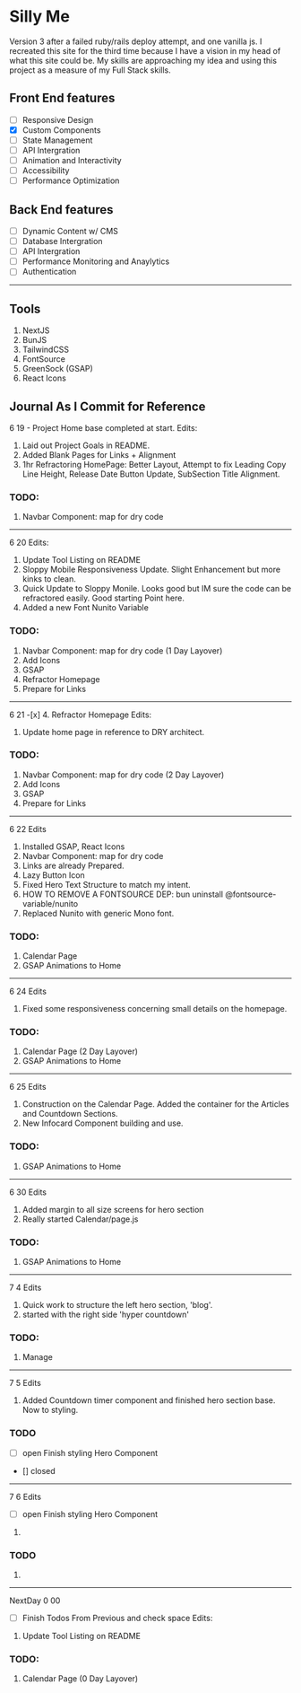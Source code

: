 # Silly Me

Version 3 after a failed ruby/rails deploy attempt, and one vanilla js.
I recreated this site for the third time because I have a vision in my head of what this site could be. My skills are approaching my idea and using this project as a measure of my Full Stack skills.

## Front End features

- [ ] Responsive Design
- [x] Custom Components
- [ ] State Management
- [ ] API Intergration
- [ ] Animation and Interactivity
- [ ] Accessibility
- [ ] Performance Optimization

## Back End features

- [ ] Dynamic Content w/ CMS
- [ ] Database Intergration
- [ ] API Intergration
- [ ] Performance Monitoring and Anaylytics
- [ ] Authentication

---

## Tools

1. NextJS
2. BunJS
3. TailwindCSS
4. FontSource
5. GreenSock (GSAP)
6. React Icons

## Journal As I Commit for Reference

6 19 - Project Home base completed at start.
Edits:

1. Laid out Project Goals in README.
2. Added Blank Pages for Links + Alignment
3. 1hr Refractoring HomePage: Better Layout, Attempt to fix Leading Copy Line Height, Release Date Button Update, SubSection Title Alignment.

### TODO:

1. Navbar Component: map for dry code

---

6 20
Edits:

1. Update Tool Listing on README
2. Sloppy Mobile Responsiveness Update. Slight Enhancement but more kinks to clean.
3. Quick Update to Sloppy Monile. Looks good but IM sure the code can be refractored easily. Good starting Point here.
4. Added a new Font Nunito Variable

### TODO:

1. Navbar Component: map for dry code (1 Day Layover)
2. Add Icons
3. GSAP
4. Refractor Homepage
5. Prepare for Links

---

6 21 -[x] 4. Refractor Homepage
Edits:

1. Update home page in reference to DRY architect.

### TODO:

1. Navbar Component: map for dry code (2 Day Layover)
2. Add Icons
3. GSAP
4. Prepare for Links

---

6 22
Edits

1. Installed GSAP, React Icons
2. Navbar Component: map for dry code
3. Links are already Prepared.
4. Lazy Button Icon
5. Fixed Hero Text Structure to match my intent.
6. HOW TO REMOVE A FONTSOURCE DEP: bun uninstall @fontsource-variable/nunito
7. Replaced Nunito with generic Mono font.

### TODO:

1. Calendar Page
2. GSAP Animations to Home

---

6 24
Edits

1. Fixed some responsiveness concerning small details on the homepage.

### TODO:

1. Calendar Page (2 Day Layover)
2. GSAP Animations to Home

---

6 25
Edits

1. Construction on the Calendar Page. Added the container for the Articles and Countdown Sections.
2. New Infocard Component building and use.

### TODO:

1. GSAP Animations to Home

---

6 30
Edits

1. Added margin to all size screens for hero section
2. Really started Calendar/page.js

### TODO:

1. GSAP Animations to Home

---

7 4
Edits

1. Quick work to structure the left hero section, 'blog'.
2. started with the right side 'hyper countdown'

### TODO:

1. Manage

---

7 5
Edits

1. Added Countdown timer component and finished hero section base. Now to styling.

### TODO

- [ ] open Finish styling Hero Component
- [] closed

---

7 6
Edits

- [ ] open Finish styling Hero Component

1.

### TODO

1.

---

NextDay
0 00

-[ ] Finish Todos From Previous and check space
Edits:

1. Update Tool Listing on README

### TODO:

1. Calendar Page (0 Day Layover)
